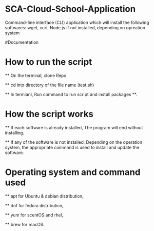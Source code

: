 # SCA-Cloud-School-Application

Command-line interface (CLI) application which will install the following softwares: wget, curl, Node.js if not installed, depending on opreation system

#Documentation

# How to run the script

\*\* On the terminal, clone Repo

\*\* cd into directory of the file name (test.sh)

** In termianl, Run command <Sudo sh test.sh> to run script and install packages **.

# How the script works

\*\* If each software is already installed, The program will end without installing.

\*\* If any of the software is not installed, Depending on the operation system, the appropriate command is used to install and update the software.

# Operating system and command used

\*\* apt for Ubuntu & debian distribution,

\*\* dnf for fedora distribution,

\*\* yum for scentOS and rhel,

\*\* brew for macOS.
